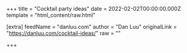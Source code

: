 
+++
title = "Cocktail party ideas"
date = 2022-02-02T00:00:00.000Z
template = "html_content/raw.html"

[extra]
feedName = "danluu.com"
author = "Dan Luu"
originalLink = "https://danluu.com/cocktail-ideas/"
raw = ""

+++

